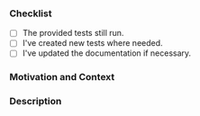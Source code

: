<!-- 🚀 Thank you for contributing! --->

<!-- Provide a brief description of the PR here. -->

### Checklist
- [ ] The provided tests still run.
- [ ] I've created new tests where needed.
- [ ] I've updated the documentation if necessary.

### Motivation and Context
<!-- Why is this change required? What problem does it solve? -->
<!-- If it fixes an open issue, please link to the issue here. -->

### Description
<!-- Describe your changes in detail -->
<!-- Please describe in detail how you tested your changes. -->

